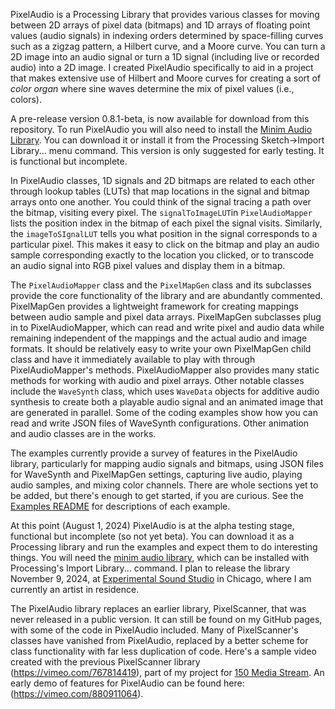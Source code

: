PixelAudio is a Processing Library that provides various classes for moving between 2D arrays of pixel data (bitmaps) and 1D arrays of floating point values (audio signals) in indexing orders determined by space-filling curves such as a zigzag pattern, a Hilbert curve, and a Moore curve. You can turn a 2D image into an audio signal or turn a 1D signal (including live or recorded audio) into a 2D image. I created PixelAudio specifically to aid in a project that makes extensive use of Hilbert and Moore curves for creating a sort of _color organ_ where sine waves determine the mix of pixel values (i.e., colors).

A pre-release version 0.8.1-beta, is now available for download from this repository. To run PixelAudio you will also need to install the [Minim Audio Library](https://code.compartmental.net/tools/minim/ "Minim Audio Library"). You can download it or install it from the Processing Sketch->Import Library... menu command. This version is only suggested for early testing. It is functional but incomplete.

In PixelAudio classes, 1D signals and 2D bitmaps are related to each other through lookup tables (LUTs) that map locations in the signal and bitmap arrays onto one another. You could think of the signal tracing a path over the bitmap, visiting every pixel. The `signalToImageLUT`in `PixelAudioMapper` lists the position index in the bitmap of each pixel the signal visits. Similarly, the `imageToSIgnalLUT` tells you what position in the signal corresponds to a particular pixel. This makes it easy to click on the bitmap and play an audio sample corresponding exactly to the location you clicked, or to transcode an audio signal into RGB pixel values and display them in a bitmap. 

The `PixelAudioMapper` class and the `PixelMapGen` class and its subclasses provide the core functionality of the library and are abundantly commented. PixelMapGen provides a lightweight framework for creating mappings between audio sample and pixel data arrays. PixelMapGen subclasses plug in to PixelAudioMapper, which can read and write pixel and audio data while remaining independent of the mappings and the actual audio and image formats. It should be relatively easy to write your own PixelMapGen child class and have it immediately available to play with through PixelAudioMapper's methods. PixelAudioMapper also provides many static methods for working with audio and pixel arrays. Other notable classes include the `WaveSynth` class, which uses `WaveData` objects for additive audio synthesis to create both a playable audio signal and an animated image that are generated in parallel. Some of the coding examples show how you can read and write JSON files of WaveSynth configurations. Other animation and audio classes are in the works. 

The examples currently provide a survey of features in the PixelAudio library, particularly for mapping audio signals and bitmaps, using JSON files for WaveSynth and PixelMapGen settings, capturing live audio, playing audio samples, and mixing color channels. There are whole sections yet to be added, but there's enough to get started, if you are curious. See the [Examples README](https://github.com/Ignotus-mago/PixelAudio/tree/master/examples "Examples README") for descriptions of each example.

At this point (August 1, 2024) PixelAudio is at the alpha testing stage, functional but incomplete (so not yet beta). You can download it as a Processing library and run the examples and expect them to do interesting things. You will need the [minim audio library](https://code.compartmental.net/tools/minim/), which can be installed with Processing's Import Library... command. I plan to release the library November 9, 2024, at [Experimental Sound Studio](https://ess.org/) in Chicago, where I am currently an artist in residence.

The PixelAudio library replaces an earlier library, PixelScanner, that was never released in a public version. It can still be found on my GitHub pages, with some of the code in PixelAudio included. Many of PixelScanner's classes have vanished from PixelAudio, replaced by a better scheme for class functionality with far less duplication of code. Here's a sample video created with the previous PixelScanner library (https://vimeo.com/767814419), part of my project for [150 Media Stream](https://150mediastream.com/). An early demo of features for PixelAudio can be found here: (https://vimeo.com/880911064).

